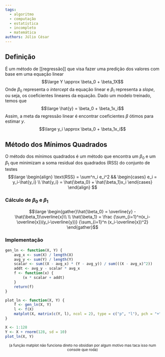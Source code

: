 ```yaml
---
tags:
  - algoritmo
  - computação
  - estatística
  - incompleto
  - matemática
authors: Júlio César
---
```

## Definição

É um método de [[regressão]] que visa fazer uma predição dos valores com base em uma equação linear
$$\large Y \approx \beta_0 + \beta_1X$$
Onde $\beta_0$ representa o _intercept_ da equação linear e $\beta_1$ representa a _slope_, ou seja, os coeficientes lineares da equação. Dado um modelo treinado, temos que
$$\large \hat{y} = \beta_0 + \beta_1x_i$$
Assim, a meta da regressão linear é encontrar coeficientes $\beta$ ótimos para estimar $y$.
$$\large y_i \approx \beta_0 + \beta_1x_i$$
## Método dos Mínimos Quadrados

O método dos mínimos quadrados é um método que encontra um $\beta_0$ e um $\beta_1$ que minimizam a soma residual dos quadrados ($\text{RSS}$) do conjunto de testes
$$\large
\begin{align}
\text{RSS} = \sum^n_i e_i^2 &&
\begin{cases}
e_i = y_i-\hat{y_i} \\
\hat{y_i} = \hat{\beta_0} + \hat{\beta_1}x_i
\end{cases}
\end{align}
$$
### Cálculo de $\beta_0$ e $\beta_1$
$$\large 
\begin{gather}\hat{\beta_0} = \overline{y} - \hat{\beta_1}\overline{x}\\ \\
\hat{\beta_1} = \frac
{\sum_{i=1}^n(x_i-\overline{x})(y_i-\overline{y})}
{\sum_{i=1}^n (x_i-\overline{x})^2}
\end{gather}$$
### Implementação
```R
gen_ln <- function(X, Y) {
    avg_x <- sum(X) / length(X)
    avg_y <- sum(Y) / length(Y)
    scalar <- sum((X - avg_x) * (Y - avg_y)) / sum(((X - avg_x)^2))
    addt <- avg_y - scalar * avg_x
    f <- function(x) {
        (x * scalar + addt)
    }
    return(f)
}

plot_ln <- function(X, Y) {
    f <- gen_ln(X, Y)
    l <- f(X)
    matplot(X, matrix(c(Y, l), ncol = 2), type = c("p", "l"), pch = "+")
}

X <- 1:128
Y <- X + rnorm(128, sd = 10)
plot_ln(X, Y)
```
<center><sup>(a função matplot não funciona direto no obsidian por algum motivo mas taca isso num console que roda)</sup></center>